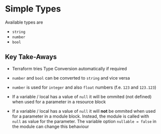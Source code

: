 # Simple Types

Available types are

- `string`
- `number`
- `bool`

## Key Take-Aways

- Terraform tries Type Conversion automatically if required

- `number` and `bool` can be converted to `string` and vice versa

- `number` is used for `integer` and also `float` numbers (f.e. `123` and `123.123`)

- If a variable / local has a value of `null` it will be ommited (not defined) when used for a parameter in a resource block

- If a variable / local has a value of `null` it will **not** be ommited when used for a parameter in a module block. Instead, the module is called with `null` as value for the parameter. The variable option `nullable = false` in the module can change this behaviour
